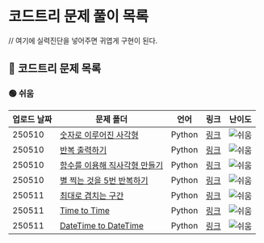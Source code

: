 #
# 코드트리 문제 풀이 목록
// 여기에 실력진단을 넣어주면 귀엽게 구현이 된다.
## 🌳 코드트리 문제 목록
### 🟢 쉬움
| 업로드 날짜 | 문제 폴더 | 언어 | 링크 | 난이도 |
| ----------- | --------- | ---- | ----- | ------- |
| 250510 | [숫자로 이루어진 사각형](./250510/%EC%88%AB%EC%9E%90%EB%A1%9C%20%EC%9D%B4%EB%A3%A8%EC%96%B4%EC%A7%84%20%EC%82%AC%EA%B0%81%ED%98%95) | Python | [링크](./250510/%EC%88%AB%EC%9E%90%EB%A1%9C%20%EC%9D%B4%EB%A3%A8%EC%96%B4%EC%A7%84%20%EC%82%AC%EA%B0%81%ED%98%95) | ![쉬움](https://img.shields.io/badge/쉬움-%235cb85c.svg?for-the-badge) |
| 250510 | [반복 출력하기](./250510/%EB%B0%98%EB%B3%B5%20%EC%B6%9C%EB%A0%A5%ED%95%98%EA%B8%B0) | Python | [링크](./250510/%EB%B0%98%EB%B3%B5%20%EC%B6%9C%EB%A0%A5%ED%95%98%EA%B8%B0) | ![쉬움](https://img.shields.io/badge/쉬움-%235cb85c.svg?for-the-badge) |
| 250510 | [함수를 이용해 직사각형 만들기](./250510/%ED%95%A8%EC%88%98%EB%A5%BC%20%EC%9D%B4%EC%9A%A9%ED%95%B4%20%EC%A7%81%EC%82%AC%EA%B0%81%ED%98%95%20%EB%A7%8C%EB%93%A4%EA%B8%B0) | Python | [링크](./250510/%ED%95%A8%EC%88%98%EB%A5%BC%20%EC%9D%B4%EC%9A%A9%ED%95%B4%20%EC%A7%81%EC%82%AC%EA%B0%81%ED%98%95%20%EB%A7%8C%EB%93%A4%EA%B8%B0) | ![쉬움](https://img.shields.io/badge/쉬움-%235cb85c.svg?for-the-badge) |
| 250510 | [별 찍는 것을 5번 반복하기](./250510/%EB%B3%84%20%EC%B0%8D%EB%8A%94%20%EA%B2%83%EC%9D%84%205%EB%B2%88%20%EB%B0%98%EB%B3%B5%ED%95%98%EA%B8%B0) | Python | [링크](./250510/%EB%B3%84%20%EC%B0%8D%EB%8A%94%20%EA%B2%83%EC%9D%84%205%EB%B2%88%20%EB%B0%98%EB%B3%B5%ED%95%98%EA%B8%B0) | ![쉬움](https://img.shields.io/badge/쉬움-%235cb85c.svg?for-the-badge) |
| 250511 | [최대로 겹치는 구간](./250511/%EC%B5%9C%EB%8C%80%EB%A1%9C%20%EA%B2%B9%EC%B9%98%EB%8A%94%20%EA%B5%AC%EA%B0%84) | Python | [링크](./250511/%EC%B5%9C%EB%8C%80%EB%A1%9C%20%EA%B2%B9%EC%B9%98%EB%8A%94%20%EA%B5%AC%EA%B0%84) | ![쉬움](https://img.shields.io/badge/쉬움-%235cb85c.svg?for-the-badge) |
| 250511 | [Time to Time](./250511/Time%20to%20Time) | Python | [링크](./250511/Time%20to%20Time) | ![쉬움](https://img.shields.io/badge/쉬움-%235cb85c.svg?for-the-badge) |
| 250511 | [DateTime to DateTime](./250511/DateTime%20to%20DateTime) | Python | [링크](./250511/DateTime%20to%20DateTime) | ![쉬움](https://img.shields.io/badge/쉬움-%235cb85c.svg?for-the-badge) |

